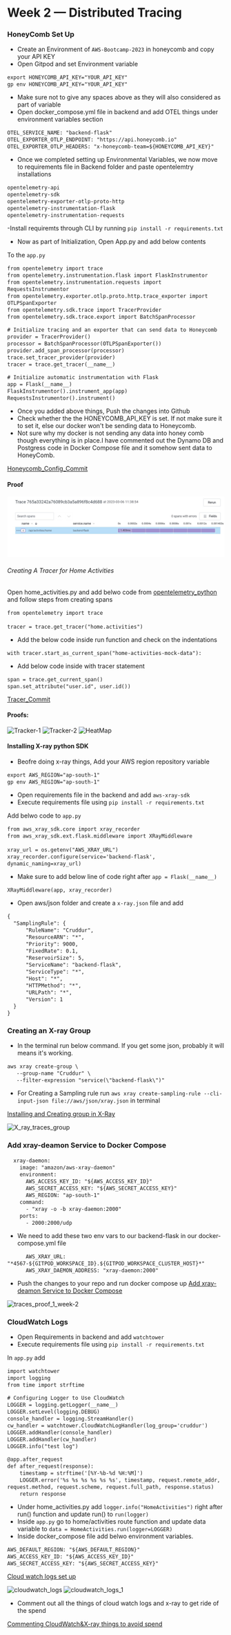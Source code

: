 # Week 2 — Distributed Tracing

### HoneyComb Set Up

- Create an Environment of `AWS-Bootcamp-2023` in honeycomb and copy your API KEY
- Open Gitpod and set Environment variable

```
export HONEYCOMB_API_KEY="YOUR_API_KEY"
gp env HONEYCOMB_API_KEY="YOUR_API_KEY"
```

- Make sure not to give any spaces above as they will also considered as part of variable
- Open docker_compose.yml file in backend and add OTEL things under environment variables section

```
OTEL_SERVICE_NAME: "backend-flask"
OTEL_EXPORTER_OTLP_ENDPOINT: "https://api.honeycomb.io"
OTEL_EXPORTER_OTLP_HEADERS: "x-honeycomb-team=${HONEYCOMB_API_KEY}"
```

- Once we completed setting up Environmental Variables, we now move to requirements file in Backend folder and paste opentelemtry installations

```
opentelemetry-api 
opentelemetry-sdk 
opentelemetry-exporter-otlp-proto-http 
opentelemetry-instrumentation-flask 
opentelemetry-instrumentation-requests
```

-Install requiremts through CLI by running `pip install -r requirements.txt`
- Now as part of Initialization, Open App.py and add below contents

To the `app.py`

```
from opentelemetry import trace
from opentelemetry.instrumentation.flask import FlaskInstrumentor
from opentelemetry.instrumentation.requests import RequestsInstrumentor
from opentelemetry.exporter.otlp.proto.http.trace_exporter import OTLPSpanExporter
from opentelemetry.sdk.trace import TracerProvider
from opentelemetry.sdk.trace.export import BatchSpanProcessor
```

```
# Initialize tracing and an exporter that can send data to Honeycomb
provider = TracerProvider()
processor = BatchSpanProcessor(OTLPSpanExporter())
provider.add_span_processor(processor)
trace.set_tracer_provider(provider)
tracer = trace.get_tracer(__name__)
```

```
# Initialize automatic instrumentation with Flask
app = Flask(__name__)
FlaskInstrumentor().instrument_app(app)
RequestsInstrumentor().instrument()
```

- Once you added above things, Push the changes into Github
- Check whether the the HONEYCOMB_API_KEY is set. If not make sure it to set it, else our docker won't be sending data to Honeycomb.
- Not sure why my docker is not sending any data into honey comb though everything is in place.I have commented out the Dynamo DB and Postgress code in Docker Compose file and it somehow sent data to HoneyComb.

[Honeycomb_Config_Commit](https://github.com/NiteeshKumar31/aws-bootcamp-cruddur-2023/commit/03e599c75433f0597c7c4a8c0369306d2be5339f)

#### Proof

![trace](assets/trace-1-week-2.jpg)

###### Creating A Tracer for Home Activities

Open home_activities.py and add belwo code from [opentelemetry_python](https://docs.honeycomb.io/getting-data-in/opentelemetry/python/) and follow steps from creating spans

```
from opentelemetry import trace

tracer = trace.get_tracer("home.activities")

````

- Add the below code inside run function and check on the indentations

```
with tracer.start_as_current_span("home-activities-mock-data"):
```


- Add below code inside with tracer statement

```
span = trace.get_current_span()
span.set_attribute("user.id", user.id())
```

[Tracer_Commit](https://github.com/NiteeshKumar31/aws-bootcamp-cruddur-2023/commit/3e09ad4d439165188dc42d29e84b3c55116ce910)

#### Proofs:

![Tracker-1](assets/tracer-2.1-week-2.jpg)
![Tracker-2](assets/trace-2.2-week-2.jpg)
![HeatMap](assets/heatmap-week-2.jpg)


#### Installing X-ray python SDK

- Beofre doing x-ray things, Add your AWS region repository variable

```
export AWS_REGION="ap-south-1"
gp env AWS_REGION="ap-south-1"
```

- Open requirements file in the backend and add `aws-xray-sdk`
- Execute requirements file using `pip install -r requirements.txt`

Add belwo code to `app.py`

```
from aws_xray_sdk.core import xray_recorder
from aws_xray_sdk.ext.flask.middleware import XRayMiddleware

xray_url = os.getenv("AWS_XRAY_URL")
xray_recorder.configure(service='backend-flask', dynamic_naming=xray_url)
```

- Make sure to add below line of code right after `app = Flask(__name__)`

```
XRayMiddleware(app, xray_recorder)
```

- Open aws/json folder and create a `x-ray.json` file and add

```
{
  "SamplingRule": {
      "RuleName": "Cruddur",
      "ResourceARN": "*",
      "Priority": 9000,
      "FixedRate": 0.1,
      "ReservoirSize": 5,
      "ServiceName": "backend-flask",
      "ServiceType": "*",
      "Host": "*",
      "HTTPMethod": "*",
      "URLPath": "*",
      "Version": 1
  }
}
```

### Creating an X-ray Group

- In the terminal run below command. If you get some json, probably it will means it's working.

```
aws xray create-group \
   --group-name "Cruddur" \
   --filter-expression "service(\"backend-flask\")"
```

- For Creating a Sampling rule run `aws xray create-sampling-rule --cli-input-json file://aws/json/xray.json` in terminal

[Installing and Creating group in X-Ray](https://github.com/NiteeshKumar31/aws-bootcamp-cruddur-2023/commit/81a313b4a500ea25f3c370b9450ad7419a235dfd)

![X_ray_traces_group](assets/X_ray_traces_group.jpg)

### Add xray-deamon Service to Docker Compose

```
  xray-daemon:
    image: "amazon/aws-xray-daemon"
    environment:
      AWS_ACCESS_KEY_ID: "${AWS_ACCESS_KEY_ID}"
      AWS_SECRET_ACCESS_KEY: "${AWS_SECRET_ACCESS_KEY}"
      AWS_REGION: "ap-south-1"
    command:
      - "xray -o -b xray-daemon:2000"
    ports:
      - 2000:2000/udp
```

- We need to add these two env vars to our backend-flask in our docker-compose.yml file

```
      AWS_XRAY_URL: "*4567-${GITPOD_WORKSPACE_ID}.${GITPOD_WORKSPACE_CLUSTER_HOST}*"
      AWS_XRAY_DAEMON_ADDRESS: "xray-daemon:2000"
```

- Push the changes to your repo and run docker compose up
[Add xray-deamon Service to Docker Compose](https://github.com/NiteeshKumar31/aws-bootcamp-cruddur-2023/commit/3f195b1bcaa52eac499b19fffefddfeaf39a0ed1)

![traces_proof_1_week-2](assets/traces_proof_1_week-2.jpg)

### CloudWatch Logs

- Open Requirements in backend and add `watchtower`
- Execute requirements file using `pip install -r requirements.txt`

In `app.py` add

```
import watchtower
import logging
from time import strftime
```

```
# Configuring Logger to Use CloudWatch
LOGGER = logging.getLogger(__name__)
LOGGER.setLevel(logging.DEBUG)
console_handler = logging.StreamHandler()
cw_handler = watchtower.CloudWatchLogHandler(log_group='cruddur')
LOGGER.addHandler(console_handler)
LOGGER.addHandler(cw_handler)
LOGGER.info("test log")

```

```
@app.after_request
def after_request(response):
    timestamp = strftime('[%Y-%b-%d %H:%M]')
    LOGGER.error('%s %s %s %s %s %s', timestamp, request.remote_addr, request.method, request.scheme, request.full_path, response.status)
    return response
```

- Under home_activities.py add `logger.info("HomeActivities")` right after run() function and update run() to `run(logger)`
- Inside `app.py` go to home/activities route function and update data variable to `data = HomeActivities.run(logger=LOGGER)`
- Inside docker_compose file add belwo environment variables.

```
AWS_DEFAULT_REGION: "${AWS_DEFAULT_REGION}"
AWS_ACCESS_KEY_ID: "${AWS_ACCESS_KEY_ID}"
AWS_SECRET_ACCESS_KEY: "${AWS_SECRET_ACCESS_KEY}"
```

[Cloud watch logs set up](https://github.com/NiteeshKumar31/aws-bootcamp-cruddur-2023/commit/9949f535f8b6d53aade91918474c5ddd545ac9d7)

![cloudwatch_logs](assets/cloudwatch_logs_week-2.jpg)
![cloudwatch_logs_1](assets/cloudwatch_logs_1_week-2.jpg)

- Comment out all the things of cloud watch logs and x-ray to get ride of the spend

[Commenting CloudWatch&X-ray things to avoid spend](https://github.com/NiteeshKumar31/aws-bootcamp-cruddur-2023/commit/00c2626392b525fb08797d82397b0ece904b1b93)
